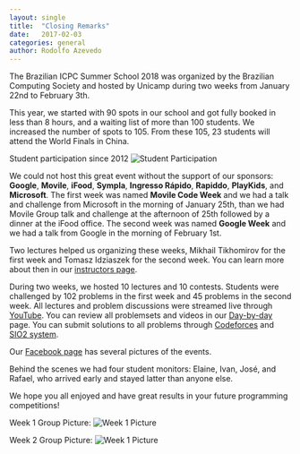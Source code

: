 ```yaml
---
layout: single
title:  "Closing Remarks"
date:   2017-02-03
categories: general
author: Rodolfo Azevedo
---
```

The Brazilian ICPC Summer School 2018 was organized by the Brazilian Computing Society and hosted by Unicamp during two weeks from January 22nd to February 3th.

This year, we started with 90 spots in our school and got fully booked in less than 8 hours, and a waiting list of more than 100 students. We increased the number of spots to 105. From these 105, 23 students will attend the World Finals in China.

Student participation since 2012
![Student Participation](../../images/students.png)

We could not host this great event without the support of our sponsors: **Google**, **Movile**, **iFood**, **Sympla**, **Ingresso Rápido**, **Rapiddo**, **PlayKids**, and **Microsoft**. The first week was named **Movile Code Week** and we had a talk and challenge from Microsoft in the morning of January 25th, than we had Movile Group talk and challenge at the afternoon of 25th followed by a dinner at the iFood office. The second week was named **Google Week** and we had a talk from Google in the morning of February 1st.

Two lectures helped us organizing these weeks, Mikhail Tikhomirov for the first week and Tomasz Idziaszek for the second week. You can learn more about then in our [instructors page](../instructors).

During two weeks, we hosted 10 lectures and 10 contests. Students were challenged by 102 problems in the first week and 45 problems in the second week. All lectures and problem discussions were streamed live through [YouTube](https://www.youtube.com/watch?v=_qOH-nmrVsE&list=PLdyIeAAaboLvqvtHzAUQ9D_qgpIHNYvAs). You can review all problemsets and videos in our [Day-by-day](../../daybyday) page. You can submit solutions to all problems through [Codeforces](http://codeforces.com/group/3qadGzUdR4/contests) and [SIO2 system](https://sio2.mimuw.edu.pl).

Our [Facebook page](http://www.facebook.com/maratona) has several pictures of the events.

Behind the scenes we had four student monitors: Elaine, Ivan, José, and Rafael, who arrived early and stayed latter than anyone else.

We hope you all enjoyed and have great results in your future programming competitions!

Week 1 Group Picture:
![Week 1 Picture](../../images/week1.jpg)

Week 2 Group Picture:
![Week 1 Picture](../../images/week2.jpg)
